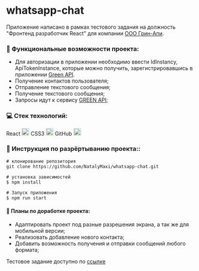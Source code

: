 # whatsapp-chat
Приложение написано в рамках тестового задания на должность "Фронтенд разработчик React" для компании [ООО Грин-Апи](https://green-api.com/).

### :page_with_curl: Функциональные возможности проекта:
  -  Для авторизации в приложении необходимо ввести IdInstancу, ApiTokenInstance, которые можно получить, зарегистрировавшись в приложении [Green API](https://green-api.com).
  -  Получение контактов пользователя;
  -  Отправление текстового сообщения;
  -  Получение текстового сообщения;
  -  Запросы идут к сервису [GREEN API](https://green-api.com/);

### :computer: Стек технологий:
React <img src="https://img.icons8.com/ultraviolet/38/000000/react--v1.png" alt="React" width="20" height="20"/>
CSS3 <img src="https://img.icons8.com/stickers/2x/css3.png" alt="CSS3" width="20" height="20"/>
GitHub <img src="https://github.githubassets.com/images/modules/logos_page/GitHub-Mark.png"  alt="GitHub" width="20" height="20"/>
### :page_with_curl: Инструкция по разрёртыванию проекта::

```
# клонирование репозитория
git clone https://github.com/NatalyMaxi/whatsapp-chat.git

# установка зависимостей
$ npm install

# Запуск приложения
$ npm run start

```
#### :page_with_curl: Планы по доработке проекта:
* Адаптировать проект под разные разрешения экрана, а так же для мобильной версии;
* Реализовать добавление нового контакта;
* Добавить возможность получения и отправки сообщений любого формата;


Тестовое задание доступно по [ссылке](https://drive.google.com/file/d/1ZLMtJ44iuPheqpa9uDkXzFFGeWdq7ceX/view)
